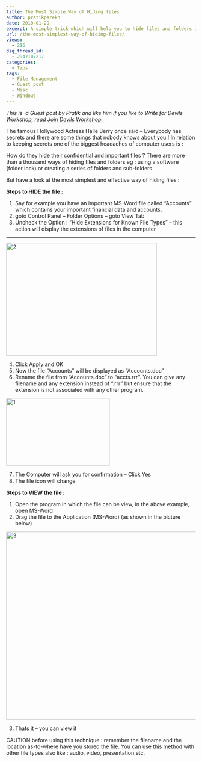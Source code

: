```yaml
---
title: The Most Simple Way of Hiding files
author: pratikparekh
date: 2010-01-29
excerpt: A simple trick which will help you to hide files and folders in windows Operating system without using any software.
url: /the-most-simplest-way-of-hiding-files/
views:
  - 216
dsq_thread_id:
  - 2947107217
categories:
  - Tips
tags:
  - File Management
  - Guest post
  - Misc
  - Windows
---
```

<p style="text-align: left">
  <em>This is  a Guest post by Pratik and like him if you like to Write for Devils Workshop, read </em><a href="http://devilsworkshop.org/join-dw/"><em>Join Devils Workshop</em></a><em>.</em>
</p>

<p style="text-align: left">
  The famous Hollywood Actress Halle Berry once said &#8211; Everybody has secrets and there are some things that nobody knows about you ! In relation to keeping secrets one of the biggest headaches of computer users is :
</p>

<p style="text-align: left">
  How do they hide their confidential and important files ? There are more than a thousand ways of hiding files and folders eg : using a software (folder lock) or creating a series of folders and sub-folders.
</p>

<p style="text-align: left">
  But have a look at the most simplest and effective way of hiding files :
</p>

<p style="text-align: left">
  <strong>Steps to HIDE the file :</strong>
</p>

  1. Say for example you have an important MS-Word file called “Accounts” which contains your important financial data and accounts.
  2. goto Control Panel – Folder Options – goto View Tab
  3. Uncheck the Option : “Hide Extensions for Known File Types” – this action will display the extensions of files in the computer
** **

<p style="text-align: left">
  <img class="alignnone size-full  wp-image-50017" src="http://cdn.devilsworkshop.org/files/2010/01/23.jpg" alt="2" width="400" height="300" />
</p>

  4. Click Apply and OK
  5. Now the file “Accounts” will be displayed as “Accounts.doc”
  6. Rename the file from “Accounts.doc” to “accts.rrr”. You can give any filename and any extension instead of “.rrr” but ensure that the extension is not associated with any other program.
<img class="aligncenter size-full wp-image-19155" src="http://cdn.devilsworkshop.org/files/2010/01/13.jpg" alt="1" width="275" height="180" />

  7. The Computer will ask you for confirmation – Click Yes
  8. The file icon will change

<p style="text-align: left">
  <strong>Steps to VIEW the file :</strong>
</p>

  1. Open the program in which the file can be view, in the above example, open MS-Word
  2. Drag the file to the Application (MS-Word) (as shown in the picture below)
<img class="aligncenter size-full wp-image-19156" src="http://cdn.devilsworkshop.org/files/2010/01/33.jpg" alt="3" width="800" height="500" />

  3. Thats it – you can view it

CAUTION before using this technique : remember the filename and the location as-to-where have you stored the file. You can use this method with other file types also like : audio, video, presentation etc.
